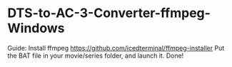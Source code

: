 # DTS-to-AC-3-Converter-ffmpeg-Windows

Guide:
Install ffmpeg https://github.com/icedterminal/ffmpeg-installer
Put the BAT file in your movie/series folder, and launch it. Done!
